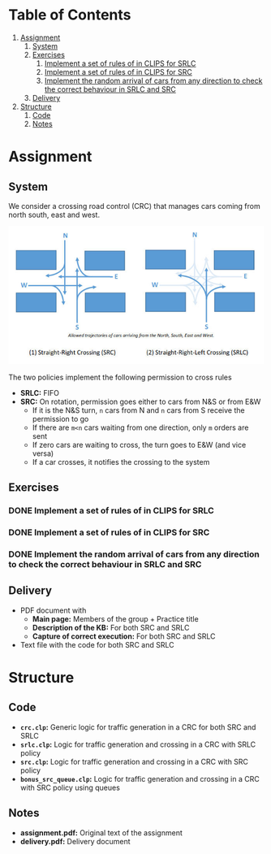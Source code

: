 
# Table of Contents

1.  [Assignment](#orgf115373)
    1.  [System](#org62651be)
    2.  [Exercises](#org0059825)
        1.  [Implement a set of rules of in CLIPS for SRLC](#org82a4cb0)
        2.  [Implement a set of rules of in CLIPS for SRC](#org32c0cd2)
        3.  [Implement the random arrival of cars from any direction to check the correct behaviour in SRLC and SRC](#org1afc76d)
    3.  [Delivery](#orgc9fd1a1)
2.  [Structure](#org46de90a)
    1.  [Code](#org0b85b4e)
    2.  [Notes](#orgdb81699)



<a id="orgf115373"></a>

# Assignment


<a id="org62651be"></a>

## System

We consider a crossing road control (CRC) that manages cars coming from north south, east and west.

![img](./crc-policies.jpg "A crossing road control (CRC) can implement two policies: straight-right crossing (SRC) or straight-right-left crossing (SRC).")

The two policies implement the following permission to cross rules

-   **SRLC:** FIFO
-   **SRC:** On rotation, permission goes either to cars from N&S or from E&W
    -   If it is the N&S turn, `n` cars from N and `n` cars from S receive the permission to go
    -   If there are `m<n` cars waiting from one direction, only `m` orders are sent
    -   If zero cars are waiting to cross, the turn goes to E&W (and vice versa)
    -   If a car crosses, it notifies the crossing to the system


<a id="org0059825"></a>

## Exercises


<a id="org82a4cb0"></a>

### DONE Implement a set of rules of in CLIPS for SRLC


<a id="org32c0cd2"></a>

### DONE Implement a set of rules of in CLIPS for SRC


<a id="org1afc76d"></a>

### DONE Implement the random arrival of cars from any direction to check the correct behaviour in SRLC and SRC


<a id="orgc9fd1a1"></a>

## Delivery

-   PDF document with
    -   **Main page:** Members of the group + Practice title
    -   **Description of the KB:** For both SRC and SRLC
    -   **Capture of correct execution:** For both SRC and SRLC
-   Text file with the code for both SRC and SRLC


<a id="org46de90a"></a>

# Structure


<a id="org0b85b4e"></a>

## Code

-   **`crc.clp`:** Generic logic for traffic generation in a CRC for both SRC and SRLC
-   **`srlc.clp`:** Logic for traffic generation and crossing in a CRC with SRLC policy
-   **`src.clp`:** Logic for traffic generation and crossing in a CRC with SRC policy
-   **`bonus_src_queue.clp`:** Logic for traffic generation and crossing in a CRC with SRC policy using queues


<a id="orgdb81699"></a>

## Notes

-   **assignment.pdf:** Original text of the assignment
-   **delivery.pdf:** Delivery document
